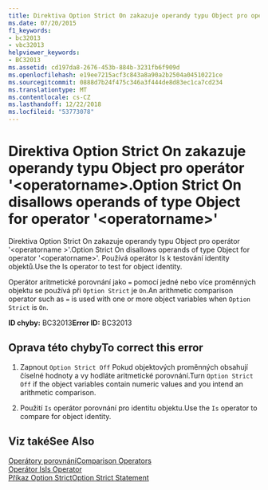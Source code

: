 ```yaml
---
title: Direktiva Option Strict On zakazuje operandy typu Object pro operátor '&lt;operatorname&gt;.
ms.date: 07/20/2015
f1_keywords:
- bc32013
- vbc32013
helpviewer_keywords:
- BC32013
ms.assetid: cd197da8-2676-453b-884b-3231fb6f909d
ms.openlocfilehash: e19ee7215acf3c843a8a90a2b2504a04510221ce
ms.sourcegitcommit: 0888d7b24f475c346a3f444de8d83ec1ca7cd234
ms.translationtype: MT
ms.contentlocale: cs-CZ
ms.lasthandoff: 12/22/2018
ms.locfileid: "53773078"
---
```

# <a name="option-strict-on-disallows-operands-of-type-object-for-operator-ltoperatornamegt"></a><span data-ttu-id="d5373-102">Direktiva Option Strict On zakazuje operandy typu Object pro operátor '&lt;operatorname&gt;.</span><span class="sxs-lookup"><span data-stu-id="d5373-102">Option Strict On disallows operands of type Object for operator '&lt;operatorname&gt;'</span></span>
<span data-ttu-id="d5373-103">Direktiva Option Strict On zakazuje operandy typu Object pro operátor '\<operatorname >'.</span><span class="sxs-lookup"><span data-stu-id="d5373-103">Option Strict On disallows operands of type Object for operator '\<operatorname>'.</span></span> <span data-ttu-id="d5373-104">Používá operátor Is k testování identity objektů.</span><span class="sxs-lookup"><span data-stu-id="d5373-104">Use the Is operator to test for object identity.</span></span>  
  
 <span data-ttu-id="d5373-105">Operátor aritmetické porovnání jako `=` pomocí jedné nebo více proměnných objektu se používá při `Option Strict` je `On`.</span><span class="sxs-lookup"><span data-stu-id="d5373-105">An arithmetic comparison operator such as `=` is used with one or more object variables when `Option Strict` is `On`.</span></span>  
  
 <span data-ttu-id="d5373-106">**ID chyby:** BC32013</span><span class="sxs-lookup"><span data-stu-id="d5373-106">**Error ID:** BC32013</span></span>  
  
## <a name="to-correct-this-error"></a><span data-ttu-id="d5373-107">Oprava této chyby</span><span class="sxs-lookup"><span data-stu-id="d5373-107">To correct this error</span></span>  
  
1.  <span data-ttu-id="d5373-108">Zapnout `Option Strict Off` Pokud objektových proměnných obsahují číselné hodnoty a vy hodláte aritmetické porovnání.</span><span class="sxs-lookup"><span data-stu-id="d5373-108">Turn `Option Strict Off` if the object variables contain numeric values and you intend an arithmetic comparison.</span></span>  
  
2.  <span data-ttu-id="d5373-109">Použití `Is` operátor porovnání pro identitu objektu.</span><span class="sxs-lookup"><span data-stu-id="d5373-109">Use the `Is` operator to compare for object identity.</span></span>  
  
## <a name="see-also"></a><span data-ttu-id="d5373-110">Viz také</span><span class="sxs-lookup"><span data-stu-id="d5373-110">See Also</span></span>  
 [<span data-ttu-id="d5373-111">Operátory porovnání</span><span class="sxs-lookup"><span data-stu-id="d5373-111">Comparison Operators</span></span>](../../visual-basic/language-reference/operators/comparison-operators.md)  
 [<span data-ttu-id="d5373-112">Operátor Is</span><span class="sxs-lookup"><span data-stu-id="d5373-112">Is Operator</span></span>](../../visual-basic/language-reference/operators/is-operator.md)  
 [<span data-ttu-id="d5373-113">Příkaz Option Strict</span><span class="sxs-lookup"><span data-stu-id="d5373-113">Option Strict Statement</span></span>](../../visual-basic/language-reference/statements/option-strict-statement.md)
